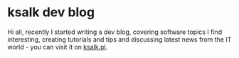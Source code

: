 # ksalk dev blog

Hi all, recently I started writing a dev blog, covering software topics I find interesting, creating tutorials and tips and discussing latest news from the IT world  - you can visit it on [ksalk.pl](https://ksalk.pl).